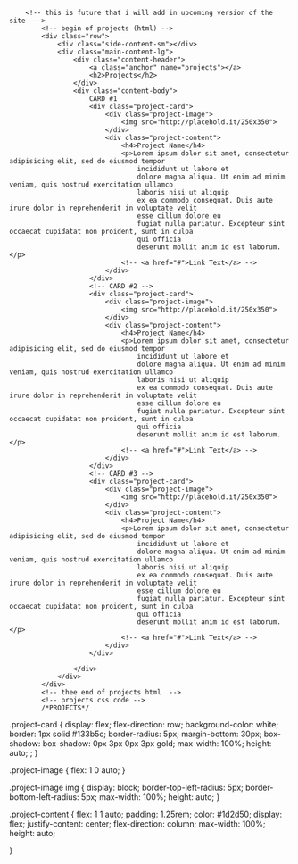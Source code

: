 
        <!-- this is future that i will add in upcoming version of the site  -->
            <!-- begin of projects (html) -->
            <div class="row">
                <div class="side-content-sm"></div>
                <div class="main-content-lg">
                    <div class="content-header">
                        <a class="anchor" name="projects"></a>
                        <h2>Projects</h2>
                    </div>
                    <div class="content-body">
                        CARD #1
                        <div class="project-card">
                            <div class="project-image">
                                <img src="http://placehold.it/250x350">
                            </div>
                            <div class="project-content">
                                <h4>Project Name</h4>
                                <p>Lorem ipsum dolor sit amet, consectetur adipisicing elit, sed do eiusmod tempor
                                    incididunt ut labore et
                                    dolore magna aliqua. Ut enim ad minim veniam, quis nostrud exercitation ullamco
                                    laboris nisi ut aliquip
                                    ex ea commodo consequat. Duis aute irure dolor in reprehenderit in voluptate velit
                                    esse cillum dolore eu
                                    fugiat nulla pariatur. Excepteur sint occaecat cupidatat non proident, sunt in culpa
                                    qui officia
                                    deserunt mollit anim id est laborum.</p>
                                <!-- <a href="#">Link Text</a> -->
                            </div>
                        </div>
                        <!-- CARD #2 -->
                        <div class="project-card">
                            <div class="project-image">
                                <img src="http://placehold.it/250x350">
                            </div>
                            <div class="project-content">
                                <h4>Project Name</h4>
                                <p>Lorem ipsum dolor sit amet, consectetur adipisicing elit, sed do eiusmod tempor
                                    incididunt ut labore et
                                    dolore magna aliqua. Ut enim ad minim veniam, quis nostrud exercitation ullamco
                                    laboris nisi ut aliquip
                                    ex ea commodo consequat. Duis aute irure dolor in reprehenderit in voluptate velit
                                    esse cillum dolore eu
                                    fugiat nulla pariatur. Excepteur sint occaecat cupidatat non proident, sunt in culpa
                                    qui officia
                                    deserunt mollit anim id est laborum.</p>
                                <!-- <a href="#">Link Text</a> -->
                            </div>
                        </div>
                        <!-- CARD #3 -->
                        <div class="project-card">
                            <div class="project-image">
                                <img src="http://placehold.it/250x350">
                            </div>
                            <div class="project-content">
                                <h4>Project Name</h4>
                                <p>Lorem ipsum dolor sit amet, consectetur adipisicing elit, sed do eiusmod tempor
                                    incididunt ut labore et
                                    dolore magna aliqua. Ut enim ad minim veniam, quis nostrud exercitation ullamco
                                    laboris nisi ut aliquip
                                    ex ea commodo consequat. Duis aute irure dolor in reprehenderit in voluptate velit
                                    esse cillum dolore eu
                                    fugiat nulla pariatur. Excepteur sint occaecat cupidatat non proident, sunt in culpa
                                    qui officia
                                    deserunt mollit anim id est laborum.</p>
                                <!-- <a href="#">Link Text</a> -->
                            </div>
                        </div>

                    </div>
                </div>
            </div>
            <!-- thee end of projects html  -->
            <!-- projects css code -->
            /*PROJECTS*/
.project-card {
    display: flex;
    flex-direction: row;
    background-color: white;
    border: 1px solid #133b5c;
    border-radius: 5px;
    margin-bottom: 30px;
    box-shadow: box-shadow: 0px 3px 0px 3px gold;
    max-width: 100%;
    height: auto;
    ;
}

.project-image {
    flex: 1 0 auto;
}

.project-image img {
    display: block;
    border-top-left-radius: 5px;
    border-bottom-left-radius: 5px;
    max-width: 100%;
    height: auto;
}

.project-content {
    flex: 1 1 auto;
    padding: 1.25rem;
    color: #1d2d50;
    display: flex;
    justify-content: center;
    flex-direction: column;
    max-width: 100%;
    height: auto;

}

<!-- the end of projects css -->


